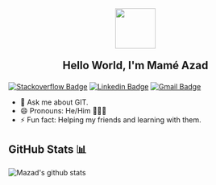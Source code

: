 ## <div style="text-align: center"> <img src="https://media.giphy.com/media/hvPVnM5DQFeLe/giphy.gif" width="80px"></br> <p> Hello World, I'm Mamé Azad</p></div>

[![Stackoverflow Badge](https://img.shields.io/badge/-MaméAzad-f48024?style=flat-square&labelColor=f48024&logo=stackoverflow&logoColor=white&link=https://stackoverflow.com/users/7326407/aashutosh-rathi)](https://stackoverflow.com/users/12596038/mam%c3%a9?tab=profile) [![Linkedin Badge](https://img.shields.io/badge/-MaméAzad-blue?style=flat-square&logo=Linkedin&logoColor=white&link=https://www.linkedin.com/in/aashutoshrathi/)](https://www.linkedin.com/in/mam%C3%A9/) [![Gmail Badge](https://img.shields.io/badge/-mameazad.turgut@gmail.com-c14438?style=flat-square&logo=Gmail&logoColor=white&link=mailto:me@aashutosh.dev)](mailto:mameazad.turgut@gmail.com)

- 💬 Ask me about GIT.
- 😄 Pronouns: He/Him 🙍🏻‍♂️
- ⚡ Fun fact: Helping my friends and learning with them.

## GitHub Stats 📊

![Mazad's github stats](https://github-readme-stats.vercel.app/api?username=mametur&theme=radical&show_icons=true)
